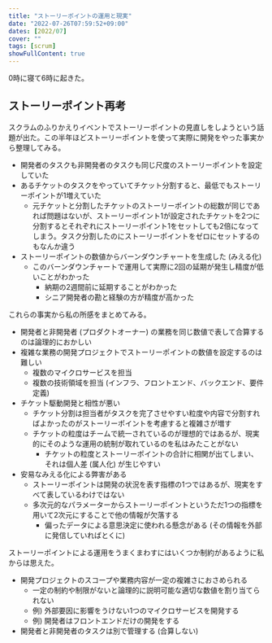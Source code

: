 ```yaml
---
title: "ストーリーポイントの運用と現実"
date: "2022-07-26T07:59:52+09:00"
dates: [2022/07]
cover: ""
tags: [scrum]
showFullContent: true
---
```


0時に寝て6時に起きた。

## ストーリーポイント再考

スクラムのふりかえりイベントでストーリーポイントの見直しをしようという話題が出た。この半年ほどストーリーポイントを使って実際に開発をやった事実から整理してみる。

* 開発者のタスクも非開発者のタスクも同じ尺度のストーリーポイントを設定していた
* あるチケットのタスクをやっていてチケット分割すると、最低でもストーリーポイントが1増えていた
  * 元チケットと分割したチケットのストーリーポイントの総数が同じであれば問題はないが、ストーリーポイント1が設定されたチケットを2つに分割するとそれぞれにストーリーポイント1をセットしても2倍になってしまう。タスク分割したのにストーリーポイントをゼロにセットするのもなんか違う
* ストーリーポイントの数値からバーンダウンチャートを生成した (みえる化)
  * このバーンダウンチャートで運用して実際に2回の延期が発生し精度が低いことがわかった
    * 納期の2週間前に延期することがわかった
    * シニア開発者の勘と経験の方が精度が高かった

これらの事実から私の所感をまとめてみる。

* 開発者と非開発者 (プロダクトオーナー) の業務を同じ数値で表して合算するのは論理的におかしい
* 複雑な業務の開発プロジェクトでストーリーポイントの数値を設定するのは難しい
  * 複数のマイクロサービスを担当
  * 複数の技術領域を担当 (インフラ、フロントエンド、バックエンド、要件定義)
* チケット駆動開発と相性が悪い
  * チケット分割は担当者がタスクを完了させやすい粒度や内容で分割すればよかったのがストーリーポイントを考慮すると複雑さが増す
  * チケットの粒度はチームで統一されているのが理想的ではあるが、現実的にそのような運用の統制が取れているのを私はみたことがない
    * チケットの粒度とストーリーポイントの合計に相関が出てしまい、それは個人差 (属人化) が生じやすい
* 安易なみえる化による弊害がある
  * ストーリーポイントは開発の状況を表す指標の1つではあるが、現実をすべて表しているわけではない
  * 多次元的なパラメーターからストーリーポイントというただ1つの指標を用いて2次元にすることで他の情報が欠落する
    * 偏ったデータによる意思決定に使われる懸念がある (その情報を外部に発信していればとくに)

ストーリーポイントによる運用をうまくまわすにはいくつか制約があるように私からは思えた。

* 開発プロジェクトのスコープや業務内容が一定の複雑さにおさめられる
  * 一定の制約や制限がないと論理的に説明可能な適切な数値を割り当てられない
  * 例) 外部要因に影響をうけない1つのマイクロサービスを開発する
  * 例) 開発者はフロントエンドだけの開発をする
* 開発者と非開発者のタスクは別で管理する (合算しない)
